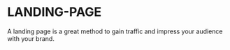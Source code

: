 # LANDING-PAGE
A landing page is a great method to gain traffic and impress your audience with your brand.
